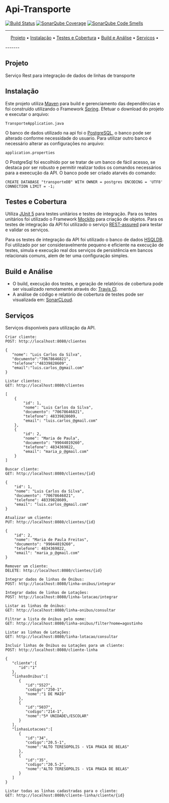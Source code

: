 # Api-Transporte

[![Build Status](https://travis-ci.com/vandersozc/api-transporte.svg?branch=master)](https://travis-ci.com/vandersozc/api-transporte)
[![SonarQube Coverage](https://sonarcloud.io/api/project_badges/measure?project=com.vandersoncamp%3Aapi-transporte&metric=coverage)](https://sonarcloud.io/dashboard?id=com.vandersoncamp%3Aapi-transporte)
[![SonarQube Code Smells](https://sonarcloud.io/api/project_badges/measure?project=com.vandersoncamp%3Aapi-transporte&metric=code_smells)](https://sonarcloud.io/dashboard?id=com.vandersoncamp%3Aapi-transporte) 

-------
<p align="center">
    <a href="#projeto">Projeto</a> &bull;
	<a href="#instalação">Instalação</a> &bull;
	<a href="#testes-e-cobertura">Testes e Cobertura</a> &bull;
	<a href="#build-e-análise">Build e Análise</a> &bull;
	<a href="#servicos">Servicos</a> &bull;
</p>
-------

## Projeto

Serviço Rest para integração de dados de linhas de transporte

## Instalação

Este projeto utiliza [Maven](https://maven.apache.org/) para build e gerenciamento das dependências e foi construído utilizando o Framework [Spring](https://spring.io/). Efetuar o download do projeto e executar o arquivo:
```
TransporteApplication.java
```
O banco de dados utilizado na api foi o [PostgreSQL](https://www.postgresql.org/), o banco pode ser alterado conforme necessidade do usuario. Para utilizar outro banco é necessário alterar as configurações no arquivo:
```
application.properties
```
O PostgreSql foi escolhido por se tratar de um banco de fácil acesso, se destaca por ser robusto e permitir realizar todos os comandos necessários para a exeecução da API. O banco pode ser criado atarvés do comando:
```
CREATE DATABASE "transporteDB" WITH OWNER = postgres ENCODING = 'UTF8' CONNECTION LIMIT = -1;
```

## Testes e Cobertura

Utiliza [JUnit 5](https://junit.org/junit5/) para testes unitários e testes de integração. Para os testes unitários foi utilizado o Framework [Mockito](https://site.mockito.org/) para criação de objetos. Para os testes de integração da API foi utilizado o serviço [REST-assured](http://rest-assured.io/) para testar e validar os serviços.

Para os testes de integração da API foi utilizado o banco de dados [HSQLDB](http://hsqldb.org/). Foi utilizado por ser consideravelmente pequeno e eficiente na execução de testes, simula e execução real dos serviços de persistência em bancos relacionais comuns, alem de ter uma configuração simples.

## Build e Análise
- O build, execução dos testes, e geração de relatórios de cobertura pode ser visualizado remotamente através do: [Travis CI](https://travis-ci.com/vandersozc/api-transporte).
- A análise de código e relatório de cobertura de testes pode ser visualizada em: [SonarCLoud](https://travis-ci.com/vandersozc/api-transporte).

## Serviços

Serviços disponíveis para utilização da API.

```
Criar cliente: 
POST: http://localhost:8080/clientes

{
   "nome": "Luis Carlos da Silva",
   "documento":"70678646821",
   "telefone":"48339828609",
   "email":"luis.carlos_@gmail.com"
}
```
```
Listar clientes: 
GET: http://localhost:8080/clientes

[
	{
		"id": 1,
		"nome": "Luis Carlos da Silva",
		"documento": "70678646821",
		"telefone": 48339828609,
		"email": "luis.carlos_@gmail.com"
	},
	{
		"id": 2,
		"nome": "Maria de Paula",
		"documento": "99044019260",
		"telefone": 4834369822,
		"email": "maria_p_@gmail.com"
	}
]
```
```
Buscar cliente: 
GET: http://localhost:8080/clientes/{id}

{
    "id": 1,
    "nome": "Luis Carlos da Silva",
    "documento": "70678646821",
    "telefone": 48339828609,
    "email": "luis.carlos_@gmail.com"
}
```
```
Atualizar um cliente: 
PUT: http://localhost:8080/clientes/{id}

{
	"id": 2,
	"nome": "Maria de Paula Freitas",
	"documento": "99044019260",
	"telefone": 4834369822,
	"email": "maria_p_@gmail.com"
}
```
```
Remover um cliente: 
DELETE: http://localhost:8080/clientes/{id}
```
```
Integrar dados de linhas de Ônibus: 
POST: http://localhost:8080/linha-onibus/integrar
```
```
Integrar dados de linhas de Lotações: 
POST: http://localhost:8080/linha-lotacao/integrar
```
```
Listar as linhas de ônibus: 
GET: http://localhost:8080/linha-onibus/consultar
```
```
Filtrar a lista de ônibus pelo nome: 
GET: http://localhost:8080/linha-onibus/filter?nome=agostinho
```
```
Listar as linhas de Lotações: 
GET: http://localhost:8080/linha-lotacao/consultar
```
```
Incluir linhas de Ônibus ou Lotações para um cliente: 
POST: http://localhost:8080/cliente-linha

{
   "cliente":{
      "id":"1"
   },
   "linhasOnibus":[
      {
         "id":"5527",
         "codigo":"250-1",
         "nome":"1 DE MAIO"
      },
      {
         "id":"5037",
         "codigo":"214-1",
         "nome":"5ª UNIDADE\/ESCOLAR"
      }
   ],
   "linhasLotacoes":[
      {
         "id":"34",
         "codigo":"20.5-1",
         "nome":"ALTO TERESOPOLIS - VIA PRAIA DE BELAS"
      },
      {
         "id":"35",
         "codigo":"20.5-2",
         "nome":"ALTO TERESOPOLIS - VIA PRAIA DE BELAS"
      }
   ]
}
```
```
Listar todas as linhas cadastradas para o cliente: 
GET: http://localhost:8080/cliente-linha/cliente/{id}
```